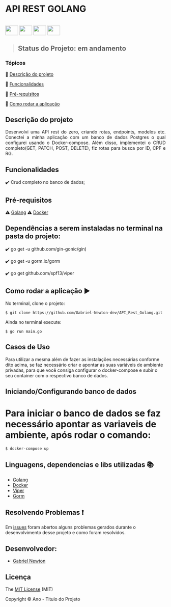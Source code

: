 <h1>API REST GOLANG</h1> 

</div>
<div style="display: inline_block"><br>
  <img align="center" height="30" width="40" img src="https://cdn.jsdelivr.net/gh/devicons/devicon/icons/go/go-original-wordmark.svg" />
  <img align="center" height="30" width="40" img src="https://cdn.jsdelivr.net/gh/devicons/devicon/icons/html5/html5-original.svg" />
  <img align="center" height="30" width="40" img src="https://cdn.jsdelivr.net/gh/devicons/devicon/icons/css3/css3-original.svg" />
  <img align="center" height="30" width="40" img src="https://cdn.jsdelivr.net/gh/devicons/devicon/icons/docker/docker-original-wordmark.svg" />
</div>

> <p><h2>Status do Projeto: em andamento</h2></p>

### Tópicos 

:small_blue_diamond: [Descrição do projeto](#descrição-do-projeto)

:small_blue_diamond: [Funcionalidades](#funcionalidades)

:small_blue_diamond: [Pré-requisitos](#pré-requisitos)

:small_blue_diamond: [Como rodar a aplicação](#como-rodar-a-aplicação-arrow_forward)


## Descrição do projeto 

<p align="justify">
Desenvolvi uma API rest do zero, criando rotas, endpoints, modelos etc. Conectei a minha aplicação com um banco de dados Postgres o qual configurei  usando o Docker-compose. Além disso, implementei o CRUD completo(GET, PATCH, POST, DELETE), fiz rotas para busca por ID, CPF e RG.

</p>

## Funcionalidades

:heavy_check_mark: Crud completo no banco de dados; 

## Pré-requisitos

:warning: [Golang](https://go.dev/dl/)
:warning: [Docker](https://www.docker.com/products/docker-desktop/)

## Dependências a serem instaladas no terminal na pasta do projeto:

:heavy_check_mark: go get -u github.com/gin-gonic/gin)

:heavy_check_mark: go get -u gorm.io/gorm

:heavy_check_mark: go get github.com/spf13/viper

## Como rodar a aplicação :arrow_forward:

No terminal, clone o projeto: 

```
$ git clone https://github.com/Gabriel-Newton-dev/API_Rest_Golang.git
```
Ainda no terminal execute:

```
$ go run main.go
```

## Casos de Uso

Para utilizar a mesma além de fazer as instalações necessárias conforme dito acima, se faz necessário criar e apontar as suas variáveis de ambiente privadas, para que você consiga configurar o docker-compose e subir o seu container com o respectivo banco de dados. 

## Iniciando/Configurando banco de dados

# Para iniciar o banco de dados se faz necessário apontar as variaveis de ambiente, após rodar o comando:

```
$ docker-compose up
```

## Linguagens, dependencias e libs utilizadas :books:

- [Golang](https://go.dev/dl/)
- [Docker](https://www.docker.com/products/docker-desktop/)
- [Viper](https://github.com/spf13/viper)
- [Gorm](https://gorm.io/)

## Resolvendo Problemas :exclamation:

Em [issues](https://github.com/Gabriel-Newton-dev/API_Rest_Golang/issues) foram abertos alguns problemas gerados durante o desenvolvimento desse projeto e como foram resolvidos. 

## Desenvolvedor:

- [Gabriel Newton](https://gabriel-newton-dev.github.io/)

## Licença 

The [MIT License]() (MIT)

Copyright :copyright: Ano - Titulo do Projeto
